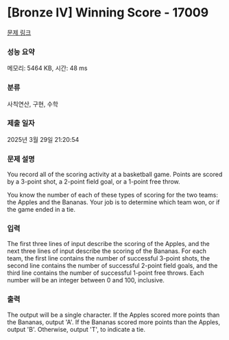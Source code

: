 # [Bronze IV] Winning Score - 17009 

[문제 링크](https://www.acmicpc.net/problem/17009) 

### 성능 요약

메모리: 5464 KB, 시간: 48 ms

### 분류

사칙연산, 구현, 수학

### 제출 일자

2025년 3월 29일 21:20:54

### 문제 설명

<p>You record all of the scoring activity at a basketball game. Points are scored by a 3-point shot, a 2-point field goal, or a 1-point free throw.</p>

<p>You know the number of each of these types of scoring for the two teams: the Apples and the Bananas. Your job is to determine which team won, or if the game ended in a tie.</p>

### 입력 

 <p>The first three lines of input describe the scoring of the Apples, and the next three lines of input describe the scoring of the Bananas. For each team, the first line contains the number of successful 3-point shots, the second line contains the number of successful 2-point field goals, and the third line contains the number of successful 1-point free throws. Each number will be an integer between 0 and 100, inclusive.</p>

### 출력 

 <p>The output will be a single character. If the Apples scored more points than the Bananas, output 'A'. If the Bananas scored more points than the Apples, output 'B'. Otherwise, output 'T', to indicate a tie.</p>

